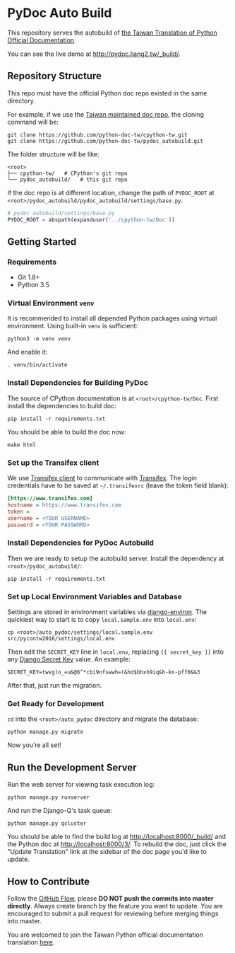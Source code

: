 # PyDoc Auto Build

This repository serves the autobuild of [the Taiwan Translation of Python Official Documentation][python-doc-tw].

You can see the live demo at <http://pydoc.liang2.tw/_build/>.

[python-doc-tw]: https://github.com/python-doc-tw/python-doc-tw


## Repository Structure

This repo must have the official Python doc repo existed in the same directory.

For example, if we use the [Taiwan maintained doc repo][cpython-tw], the cloning command will be:

    git clone https://github.com/python-doc-tw/cpython-tw.git
    git clone https://github.com/python-doc-tw/pydoc_autobuild.git

The folder structure will be like:

    <root>
    ├── cpython-tw/   # CPython's git repo
    └── pydoc_autobuild/   # this git repo

If the doc repo is at different location, change the path of `PYDOC_ROOT` at `<root>/pydoc_autobuild/pydoc_autobuild/settings/base.py`.

```python
# pydoc_autobuild/settings/base.py
PYDOC_ROOT = abspath(expanduser('../cpython-tw/Doc'))
```

[cpython-tw]: https://github.com/python-doc-tw/cpython-tw


## Getting Started

### Requirements

- Git 1.8+
- Python 3.5


### Virtual Environment `venv`

It is recommended to install all depended Python packages using virtual environment. Using built-in `venv` is sufficient:

    python3 -m venv venv

And enable it:

    . venv/bin/activate


### Install Dependencies for Building PyDoc

The source of CPython documentation is at `<root>/cpython-tw/Doc`. First install the dependencies to build doc:

    pip install -r requirements.txt

You should be able to build the doc now:

    make html


### Set up the Transifex client

We use [Transifex client](http://docs.transifex.com/client/) to communicate with [Transifex](https://www.transifex.com/). The login credentials have to be saved at `~/.transifexrc` (leave the token field blank):

```ini
[https://www.transifex.com]
hostname = https://www.transifex.com
token =
username = <YOUR USERNAME>
password = <YOUR PASSWORD>
```

### Install Dependencies for PyDoc Autobuild

Then we are ready to setup the autobuild server. Install the dependency at `<root>/pydoc_autobuild/`:

    pip install -r requirements.txt

### Set up Local Environment Variables and Database

Settings are stored in environment variables via [django-environ](http://django-environ.readthedocs.org/en/latest/). The quickiest way to start is to copy `local.sample.env` into `local.env`:

    cp <root>/auto_pydoc/settings/local.sample.env src/pycontw2016/settings/local.env

Then edit the `SECRET_KEY` line in `local.env`, replacing `{{ secret_key }}` into any [Django Secret Key](http://www.miniwebtool.com/django-secret-key-generator/) value. An example:

    SECRET_KEY=twvg)o_=u&@6^*cbi9nfswwh=(&hd$bhxh9iq&h-kn-pff0&&3

After that, just run the migration.


### Get Ready for Development

`cd` into the `<root>/auto_pydoc` directory and migrate the database:

    python manage.py migrate

Now you’re all set!


## Run the Development Server

Run the web server for viewing task execution log:

    python manage.py runserver

And run the Django-Q's task queue:

    python manage.py qcluster

You should be able to find the build log at <http://localhost:8000/_build/> and the Python doc at <http://localhost:8000/3/>. To rebuild the doc, just click the "Update Translation" link at the sidebar of the doc page you'd like to update.



## How to Contribute

Follow the [GitHub Flow](https://guides.github.com/introduction/flow/), please **DO NOT push the commits into master directly**. Always create branch by the feature you want to update. You are encouraged to submit a pull request for reviewing before merging things into master.

You are welcomed to join the Taiwan Python official documentation translation [here][python-doc-tw].
